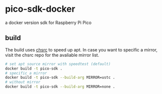 # pico-sdk-docker
a docker version sdk for Raspberry Pi Pico

## build

The build uses [chsrc](https://github.com/RubyMetric/chsrc) to speed up apt. In case you want to specific a mirror, visit the chsrc repo for the avaliable mirror list.

```bash
# set apt source mirror with speedtest (default)
docker build -t pico-sdk .
# specific a mirror
docker build -t pico-sdk --build-arg MIRROR=ustc .
# without mirror
docker build -t pico-sdk --build-arg MIRROR=none .
```
